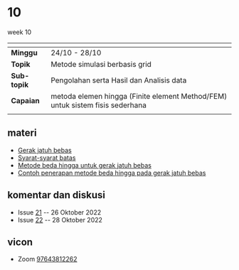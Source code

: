 # 10
week 10

<span> | <span>
:- | :-
**Minggu** | 24/10 - 28/10
**Topik** | Metode simulasi berbasis grid
**Sub-topik** | Pengolahan serta Hasil dan Analisis data
**Capaian** | metoda elemen hingga (Finite element Method/FEM) untuk sistem fisis sederhana
||


## materi
+ [Gerak jatuh bebas](https://github.com/dudung/xeqn/blob/main/src/0020.md)
+ [Syarat-syarat batas](https://www.nairaland.com/3055062/5-types-boundary-conditions-mathematics)
+ [Metode beda hingga untuk gerak jatuh bebas](https://github.com/dudung/xeqn/blob/main/src/0019.md)
+ [Contoh penerapan metode beda hingga pada gerak jatuh bebas](https://github.com/dudung/py-jupyter-notebook/blob/main/app/case_03/free_fall.ipynb)

## komentar dan diskusi
+ Issue [21](https://github.com/dudung/fi4002-01-2022-1/issues/21) -- 26 Oktober 2022
+ Issue [22](https://github.com/dudung/fi4002-01-2022-1/issues/22) -- 28 Oktober 2022

## vicon
+ Zoom [97643812262](https://itb-ac-id.zoom.us/j/97643812262?pwd=T1Vicm9WUTBacGEwTmdSTDNvQ0N6Zz09)
